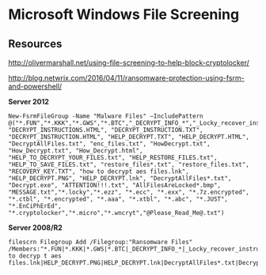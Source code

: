 # Microsoft Windows File Screening

## Resources
http://olivermarshall.net/using-file-screening-to-help-block-cryptolocker/

http://blog.netwrix.com/2016/04/11/ransomware-protection-using-fsrm-and-powershell/


**Server 2012**

    New-FsrmFileGroup -Name "Malware Files" –IncludePattern @("*.FUN","*.KKK","*.GWS","*.BTC","_DECRYPT_INFO_*","_Locky_recover_instructions.txt","DECRYPT_INSTRUCTIONS.TXT", "DECRYPT_INSTRUCTIONS.HTML", "DECRYPT_INSTRUCTION.TXT", "DECRYPT_INSTRUCTION.HTML", "HELP_DECRYPT.TXT", "HELP_DECRYPT.HTML", "DecryptAllFiles.txt", "enc_files.txt", "HowDecrypt.txt", "How_Decrypt.txt", "How_Decrypt.html", "HELP_TO_DECRYPT_YOUR_FILES.txt", "HELP_RESTORE_FILES.txt", "HELP_TO_SAVE_FILES.txt", "restore_files*.txt", "restore_files.txt", "RECOVERY_KEY.TXT", "how to decrypt aes files.lnk", "HELP_DECRYPT.PNG", "HELP_DECRYPT.lnk", "DecryptAllFiles*.txt", "Decrypt.exe", "ATTENTION!!!.txt", "AllFilesAreLocked*.bmp", "MESSAGE.txt","*.locky","*.ezz", "*.ecc", "*.exx", "*.7z.encrypted", "*.ctbl", "*.encrypted", "*.aaa", "*.xtbl", "*.abc", "*.JUST", "*.EnCiPhErEd", "*.cryptolocker","*.micro","*.wncryt","@Please_Read_Me@.txt")

**Server 2008/R2**

    filescrn Filegroup Add /Filegroup:"Ransomware Files" /Members:"*.FUN|*.KKK|*.GWS|*.BTC|_DECRYPT_INFO_*|_Locky_recover_instructions.txt|DECRYPT_INSTRUCTIONS.TXT|DECRYPT_INSTRUCTIONS.HTML|DECRYPT_INSTRUCTION.TXT|DECRYPT_INSTRUCTION.HTML|HELP_DECRYPT.TXT|HELP_DECRYPT.HTML|DecryptAllFiles.txt|enc_files.txt|HowDecrypt.txt|How_Decrypt.txt|How_Decrypt.html|HELP_TO_DECRYPT_YOUR_FILES.txt|HELP_RESTORE_FILES.txt|HELP_TO_SAVE_FILES.txt|restore_files*.txt|restore_files.txt|RECOVERY_KEY.TXT|how to decryp t aes files.lnk|HELP_DECRYPT.PNG|HELP_DECRYPT.lnk|DecryptAllFiles*.txt|Decrypt.exe|ATTENTION!!!.txt|AllFilesAreLocked*.bmp|MESSAGE.txt|*.locky|*.ezz|*.ecc|*.exx|*.7z.encrypted|*.ctbl|*.encrypted|*.aaa|*.xtbl|*.abc|*.JUST|*.EnCiPhErEd|*.cryptolocker|*.micro|*.wncryt|@Please_Read_Me@.txt"
